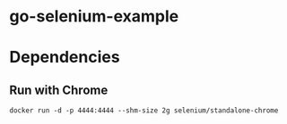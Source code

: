 # go-selenium-example

# Dependencies

## Run with Chrome

`docker run -d -p 4444:4444 --shm-size 2g selenium/standalone-chrome` 